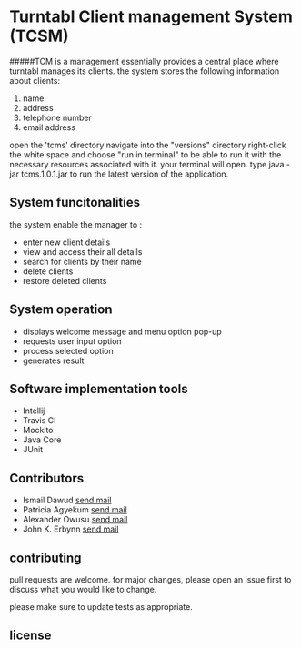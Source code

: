 # Turntabl Client management System (TCSM)
#####TCM is a management essentially provides a central place where turntabl manages its clients.
the system stores the following information about clients:
1. name 
2. address
3. telephone number 
4. email address



open the 'tcms' directory
navigate into the "versions" directory
right-click the white space and choose "run in terminal" to be able to run it with the necessary resources associated with it.
your terminal will open.
type java -jar tcms.1.0.1.jar to run the latest version of the application.

## System funcitonalities
the system enable the manager to :
- enter new client details
- view and access their all details 
- search for clients by their name
- delete clients 
- restore deleted clients

## System operation
- displays welcome message and menu option pop-up
- requests user input option
- process selected option
- generates result

## Software implementation tools
- Intellij 
- Travis CI
- Mockito
- Java Core
- JUnit

## Contributors
- Ismail Dawud [send mail](dawud.ismail@turntabl.io) 
- Patricia Agyekum [send mail](patricia.agyekum@turntabl.io) 
- Alexander Owusu [send mail](alex.owusu@turntabl.io) 
- John K. Erbynn [send mail](john.erbynn@turntabl.io) 


## contributing
pull requests are welcome. for major changes, please open an issue first to discuss what you would like to change.

please make sure to update tests as appropriate.

## license
